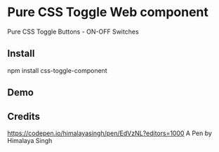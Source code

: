 # Pure CSS Toggle Web component
Pure CSS Toggle Buttons - ON-OFF Switches

## Install
npm install css-toggle-component

## Demo

## Credits
https://codepen.io/himalayasingh/pen/EdVzNL?editors=1000
A Pen by Himalaya Singh
